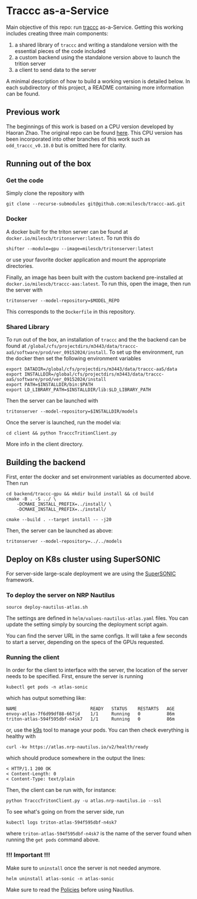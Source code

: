 # Traccc as-a-Service

Main objective of this repo: run [traccc](https://github.com/acts-project/traccc/tree/main) as-a-Service. Getting this working includes creating three main components:

1. a shared library of `traccc` and writing a standalone version with the essential pieces of the code included
2. a custom backend using the standalone version above to launch the trition server
3. a client to send data to the server

A minimal description of how to build a working version is detailed below. In each subdirectory of this project, a README containing more information can be found. 

## Previous work

The beginnings of this work is based on a CPU version developed by Haoran Zhao. The original repo can be found [here](https://github.com/hrzhao76/traccc-aaS). This CPU version has been incorporated into other branches of this work such as `odd_traccc_v0.10.0` but is omitted here for clarity. 

## Running out of the box

### Get the code

Simply clone the repository with 

```
git clone --recurse-submodules git@github.com:milescb/traccc-aaS.git
```

### Docker

A docker built for the triton server can be found at `docker.io/milescb/tritonserver:latest`. To run this do

```
shifter --module=gpu --image=milescb/tritonserver:latest
```

or use your favorite docker application and mount the appropriate directories. 

Finally, an image has been built with the custom backend pre-installed at `docker.io/milescb/traccc-aas:latest`. To run this, open the image, then run the server with

```
tritonserver --model-repository=$MODEL_REPO
```

This corresponds to the `Dockerfile` in this repository. 

### Shared Library 

To run out of the box, an installation of `traccc` and the the backend can be found at `/global/cfs/projectdirs/m3443/data/traccc-aaS/software/prod/ver_09152024/install`. To set up the environment, run the docker then set the following environment variables

```
export DATADIR=/global/cfs/projectdirs/m3443/data/traccc-aaS/data
export INSTALLDIR=/global/cfs/projectdirs/m3443/data/traccc-aaS/software/prod/ver_09152024/install
export PATH=$INSTALLDIR/bin:$PATH
export LD_LIBRARY_PATH=$INSTALLDIR/lib:$LD_LIBRARY_PATH
```

Then the server can be launched with 

```
tritonserver --model-repository=$INSTALLDIR/models
```

Once the server is launched, run the model via:

```
cd client && python TracccTritionClient.py 
```
More info in the client directory. 

## Building the backend

First, enter the docker and set environment variables as documented above. Then run

```
cd backend/traccc-gpu && mkdir build install && cd build
cmake -B . -S ../ \
    -DCMAKE_INSTALL_PREFIX=../install/ \
    -DCMAKE_INSTALL_PREFIX=../install/

cmake --build . --target install -- -j20
```

Then, the server can be launched as above:

```
tritonserver --model-repository=../../models
```

## Deploy on K8s cluster using SuperSONIC

For server-side large-scale deployment we are using the [SuperSONIC](https://github.com/fastmachinelearning/SuperSONIC) 
framework. 


### To deploy the server on NRP Nautilus

```
source deploy-nautilus-atlas.sh
```

The settings are defined in `helm/values-nautilus-atlas.yaml` files. 
You can update the setting simply by sourcing the deployment script again. 
 
You can find the server URL in the same configs. It will take a few seconds to start a server, depending on the specs of the GPUs requested.

### Running the client

In order for the client to interface with the server, the location of the server needs to be specified. First, ensure the server is running

```
kubectl get pods -n atlas-sonic
```
which has output something like:

```
NAME                            READY   STATUS    RESTARTS   AGE
envoy-atlas-7f6d99df88-667jd    1/1     Running   0          86m
triton-atlas-594f595dbf-n4sk7   1/1     Running   0          86m
```

or, use the [k9s](https://k9scli.io) tool to manage your pods. You can then check everything is healthy with

```
curl -kv https://atlas.nrp-nautilus.io/v2/health/ready
```

which should produce somewhere in the output the lines:

```
< HTTP/1.1 200 OK
< Content-Length: 0
< Content-Type: text/plain
```

Then, the client can be run with, for instance:

```
python TracccTritonClient.py -u atlas.nrp-nautilus.io --ssl
```

To see what's going on from the server side, run

```
kubectl logs triton-atlas-594f595dbf-n4sk7
```

where `triton-atlas-594f595dbf-n4sk7` is the name of the server found when running the `get pods` command above. 

### !!! Important !!!

Make sure to `uninstall` once the server is not needed anymore. 

```
helm uninstall atlas-sonic -n atlas-sonic
```

Make sure to read the [Policies](https://docs.nationalresearchplatform.org/userdocs/start/policies/) before using Nautilus. 